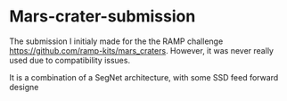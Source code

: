 # Mars-crater-submission
The submission I initialy made for the the RAMP challenge https://github.com/ramp-kits/mars_craters. However, it was never really used due to compatibility issues.  

It is a combination of a SegNet architecture, with some SSD feed forward designe
